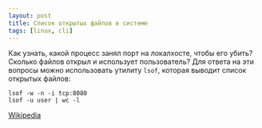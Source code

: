```yaml
---
layout: post
title: Список открытых файлов в системе
tags: [linux, cli]
---
```

Как узнать, какой процесс занял порт на локалхосте, чтобы его убить?
Сколько файлов открыл и использует пользователь?
Для ответа на эти вопросы можно использовать утилиту `lsof`, которая выводит список открытых файлов:
```
lsof -w -n -i tcp:8080
lsof -u user | wc -l
```
[Wikipedia](https://ru.wikipedia.org/wiki/Lsof)
